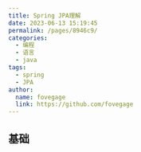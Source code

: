 ```yaml
---
title: Spring JPA理解
date: 2023-06-13 15:19:45
permalink: /pages/8946c9/
categories:
  - 编程
  - 语言
  - java
tags:
  - spring
  - JPA
author:
  name: fovegage
  link: https://github.com/fovegage
---
```


## 基础

```

```